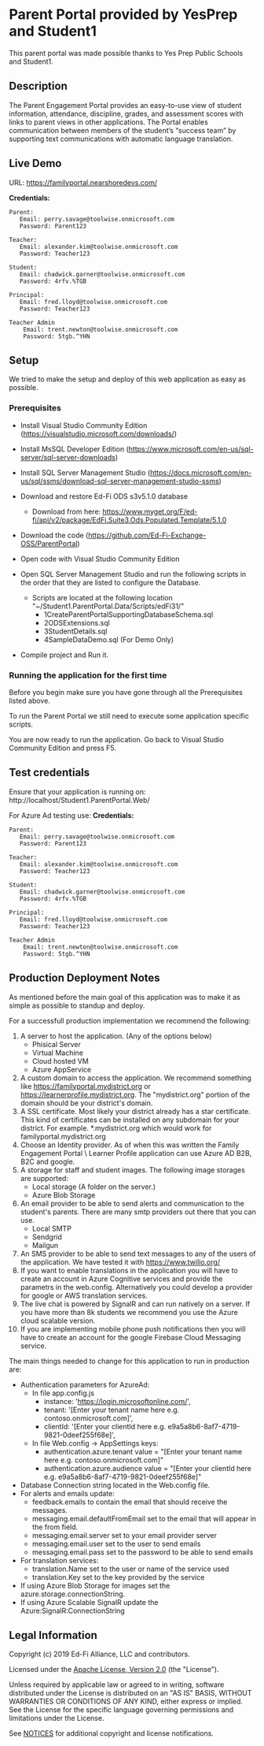﻿Parent Portal provided by YesPrep and Student1 
============

This parent portal was made possible thanks to Yes Prep Public Schools and Student1.

Description
------------
The Parent Engagement Portal provides an easy-to-use view of student information, attendance, discipline, grades, and assessment scores with links to parent views in other applications. The Portal enables communication between members of the student’s “success team” by supporting text communications with automatic language translation.

Live Demo
------------

URL: https://familyportal.nearshoredevs.com/

**Credentials:**

~~~
Parent:
   Email: perry.savage@toolwise.onmicrosoft.com
   Password: Parent123
~~~

~~~
Teacher:
   Email: alexander.kim@toolwise.onmicrosoft.com
   Password: Teacher123
~~~

~~~
Student:
   Email: chadwick.garner@toolwise.onmicrosoft.com
   Password: 4rfv.%TGB
~~~

~~~
Principal:
   Email: fred.lloyd@toolwise.onmicrosoft.com
   Password: Teacher123
~~~

~~~
Teacher Admin
    Email: trent.newton@toolwise.onmicrosoft.com
    Password: 5tgb.^YHN
~~~

Setup
------------

We tried to make the setup and deploy of this web application as easy as possible.

### Prerequisites ###

* Install Visual Studio Community Edition (https://visualstudio.microsoft.com/downloads/)
* Install MsSQL Developer Edition (https://www.microsoft.com/en-us/sql-server/sql-server-downloads)
* Install SQL Server Management Studio (https://docs.microsoft.com/en-us/sql/ssms/download-sql-server-management-studio-ssms)
* Download and restore Ed-Fi ODS s3v5.1.0 database
  * Download  from here: https://www.myget.org/F/ed-fi/api/v2/package/EdFi.Suite3.Ods.Populated.Template/5.1.0
* Download the code (https://github.com/Ed-Fi-Exchange-OSS/ParentPortal)
* Open code with Visual Studio Community Edition
* Open SQL Server Management Studio and run the following scripts in the order that they are listed to configure the Database.
    * Scripts are located at the following location "~/Student1.ParentPortal.Data/Scripts/edFi31/"
      * 1CreateParentPortalSupportingDatabaseSchema.sql
      * 2ODSExtensions.sql
      * 3StudentDetails.sql
      * 4SampleDataDemo.sql (For Demo Only)

* Compile project and Run it.

### Running the application for the first time ###

Before you begin make sure you have gone through all the Prerequisites listed above.

To run the Parent Portal we still need to execute some application specific scripts.




You are now ready to run the application. 
Go back to Visual Studio Community Edition and press F5.

Test credentials
------------

Ensure that your application is running on: http://localhost/Student1.ParentPortal.Web/

For Azure Ad testing use:
**Credentials:**

~~~
Parent:
   Email: perry.savage@toolwise.onmicrosoft.com
   Password: Parent123
~~~

~~~
Teacher:
   Email: alexander.kim@toolwise.onmicrosoft.com
   Password: Teacher123
~~~

~~~
Student:
   Email: chadwick.garner@toolwise.onmicrosoft.com
   Password: 4rfv.%TGB
~~~

~~~
Principal:
   Email: fred.lloyd@toolwise.onmicrosoft.com
   Password: Teacher123
~~~

~~~
Teacher Admin
    Email: trent.newton@toolwise.onmicrosoft.com
    Password: 5tgb.^YHN
~~~


Production Deployment Notes
------------

As mentioned before the main goal of this application was to make it as simple as possible to standup and deploy.

For a successfull production implementation we recommend the following:

1. A server to host the application. (Any of the options below)
    * Phisical Server
    * Virtual Machine 
    * Cloud hosted VM
    * Azure AppService
2. A custom domain to access the application. We recommend something like https://familyportal.mydistrict.org  or https://learnerprofile.mydistrict.org. The "mydistrict.org" portion of the domain should be your district's domain.
3. A SSL certificate. Most likely your district already has a star certificate. This kind of certificates can be installed on any subdomain for your district. For example. *.mydistrict.org which would work for familyportal.mydistrict.org
4. Choose an Identity provider. As of when this was written the Family Engagement Portal \ Learner Profile application can use Azure AD B2B, B2C and google.
5. A storage for staff and student images. The following image storages are supported:
    * Local storage (A folder on the server.)
    * Azure Blob Storage
6. An email provider to be able to send alerts and communication to the student's parents. There are many smtp providers out there that you can use.
    * Local SMTP
    * Sendgrid
    * Mailgun
7. An SMS provider to be able to send text messages to any of the users of the application. We have tested it with https://www.twilio.org/
8. If you want to enable translations in the application you will have to create an account in Azure Cognitive services and provide the parametrs in the web.config. Alternatively you could develop a provider for google or AWS translation services.
9. The live chat is powered by SignalR and can run natively on a server. If you have more than 8k students we recommend you use the Azure cloud scalable version.
10. If you are implementing mobile phone push notifications then you will have to create an account for the google Firebase Cloud Messaging service.


The main things needed to change for this application to run in production are:

* Authentication parameters for AzureAd:
    * In file app.config.js
		* instance: 'https://login.microsoftonline.com/',
		* tenant: '[Enter your tenant name here e.g. contoso.onmicrosoft.com]',
		* clientId: '[Enter your clientId here e.g. e9a5a8b6-8af7-4719-9821-0deef255f68e]',
	* In file Web.config -> AppSettings keys:
		* authentication.azure.tenant value = "[Enter your tenant name here e.g. contoso.onmicrosoft.com]"
		* authentication.azure.audience value = "[Enter your clientId here e.g. e9a5a8b6-8af7-4719-9821-0deef255f68e]" 
* Database Connection string located in the Web.config file.
* For alerts and emails update:
   * feedback.emails to contain the email that should receive the messages.
   * messaging.email.defaultFromEmail set to the email that will appear in the from field.
   * messaging.email.server set to your email provider server
   * messaging.email.user set to the user to send emails
   * messaging.email.pass set to the password to be able to send emails
* For translation services:
   * translation.Name set to the user or name of the service used
   * translation.Key set to the key provided by the service
* If using Azure Blob Storage for images set the azure.storage.connectionString.
* If using Azure Scalable SignalR update the Azure:SignalR:ConnectionString

## Legal Information

Copyright (c) 2019 Ed-Fi Alliance, LLC and contributors.

Licensed under the [Apache License, Version 2.0](LICENSE) (the "License").

Unless required by applicable law or agreed to in writing, software distributed
under the License is distributed on an "AS IS" BASIS, WITHOUT WARRANTIES OR
CONDITIONS OF ANY KIND, either express or implied. See the License for the
specific language governing permissions and limitations under the License.

See [NOTICES](NOTICES.md) for additional copyright and license notifications.

